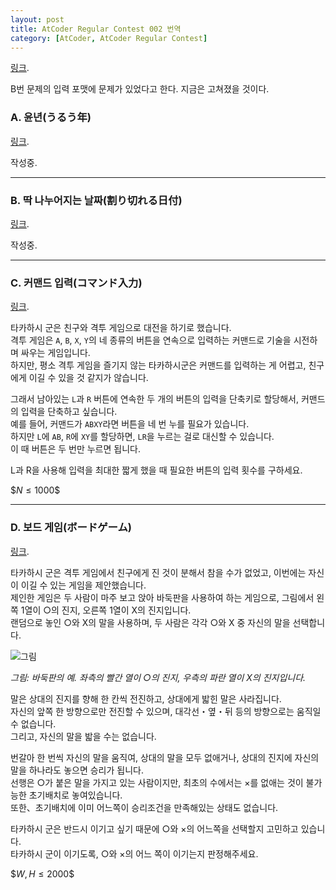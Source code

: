 ```yaml
---
layout: post
title: AtCoder Regular Contest 002 번역
category: [AtCoder, AtCoder Regular Contest]
---
```


[링크](http://arc002.contest.atcoder.jp/).

B번 문제의 입력 포맷에 문제가 있었다고 한다. 지금은 고쳐졌을 것이다.

### **A. 윤년(うるう年)**

[링크](http://arc002.contest.atcoder.jp/tasks/arc002_1).

작성중.


---------------------

### **B. 딱 나누어지는 날짜(割り切れる日付)**

[링크](http://arc002.contest.atcoder.jp/tasks/arc002_2).

작성중.

---------------------

### **C. 커맨드 입력(コマンド入力)**

[링크](http://arc002.contest.atcoder.jp/tasks/arc002_3).

타카하시 군은 친구와 격투 게임으로 대전을 하기로 했습니다.  
격투 게임은 `A`, `B`, `X`, `Y`의 네 종류의 버튼을 연속으로 입력하는 커맨드로 기술을 시전하며 싸우는 게임입니다.  
하지만, 평소 격투 게임을 즐기지 않는 타카하시군은 커맨드를 입력하는 게 어렵고, 친구에게 이길 수 있을 것 같지가 않습니다.

그래서 남아있는 `L`과 `R` 버튼에 연속한 두 개의 버튼의 입력을 단축키로 할당해서, 커맨드의 입력을 단축하고 싶습니다.  
예를 들어, 커맨드가 `ABXY`라면 버튼을 네 번 누를 필요가 있습니다.  
하지만 `L`에 `AB`, `R`에 `XY`를 할당하면, `LR`을 누르는 걸로 대신할 수 있습니다.  
이 때 버튼은 두 번만 누르면 됩니다.

L과 R을 사용해 입력을 최대한 짧게 했을 때 필요한 버튼의 입력 횟수를 구하세요.

\$$N \leq 1000$$

---------------------

### **D. 보드 게임(ボードゲーム)**

[링크](http://arc002.contest.atcoder.jp/tasks/arc002_4).

타카하시 군은 격투 게임에서 친구에게 진 것이 분해서 참을 수가 없었고, 이번에는 자신이 이길 수 있는 게임을 제안했습니다.  
제인한 게임은 두 사람이 마주 보고 앉아 바둑판을 사용하여 하는 게임으로, 그림에서 왼쪽 1열이 ○의 진지, 오른쪽 1열이 X의 진지입니다.  
랜덤으로 놓인 ○와 X의 말을 사용하며, 두 사람은 각각 ○와 X 중 자신의 말을 선택합니다.

![그림](http://arc002.contest.atcoder.jp/img/arc/002/4_1.png)

*그림: 바둑판의 예. 좌측의 빨간 열이 ○의 진지, 우측의 파란 열이 X의 진지입니다.*

말은 상대의 진지를 향해 한 칸씩 전진하고, 상대에게 밟힌 말은 사라집니다.  
자신의 앞쪽 한 방향으로만 전진할 수 있으며, 대각선・옆・뒤 등의 방향으로는 움직일 수 없습니다.  
그리고, 자신의 말을 밟을 수는 없습니다.

번갈아 한 번씩 자신의 말을 움직여, 상대의 말을 모두 없애거나, 상대의 진지에 자신의 말을 하나라도 놓으면 승리가 됩니다.  
선행은 ○가 붙은 말을 가지고 있는 사람이지만, 최초의 수에서는 ×를 없애는 것이 불가능한 초기배치로 놓여있습니다.  
또한、초기배치에 이미 어느쪽이 승리조건을 만족해있는 상태도 없습니다.

타카하시 군은 반드시 이기고 싶기 때문에 ○와 ×의 어느쪽을 선택할지 고민하고 있습니다.  
타카하시 군이 이기도록, ○와 ×의 어느 쪽이 이기는지 판정해주세요.

\$$W, H \leq 2000$$

